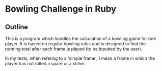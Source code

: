 Bowling Challenge in Ruby
=================

## Outline
This is a program which handles the calculation of a bowling game for one player. It is based on regular bowling rules and is designed to find the running total after each frame is played (to be inputted by the user).

In my tests, when refering to a 'simple frame', I mean a frame in which the player has not rolled a spare or a strike.
